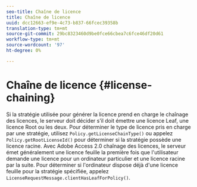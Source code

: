 ```yaml
---
seo-title: Chaîne de licence
title: Chaîne de licence
uuid: dcc12663-ef9e-4c73-b837-66fcec39358b
translation-type: tm+mt
source-git-commit: 29bc8323460d9be0fce66cbea7c6fce46df20d61
workflow-type: tm+mt
source-wordcount: '97'
ht-degree: 0%

---
```



# Chaîne de licence {#license-chaining}

Si la stratégie utilisée pour générer la licence prend en charge le chaînage des licences, le serveur doit décider s’il doit émettre une licence Leaf, une licence Root ou les deux. Pour déterminer le type de licence pris en charge par une stratégie, utilisez `Policy.getLicenseChainType()` ou appelez `Policy.getRootLicenseId()` pour déterminer si la stratégie possède une licence racine. Avec Adobe Access 2.0 chaînage des licences, le serveur émet généralement une licence feuille la première fois que l&#39;utilisateur demande une licence pour un ordinateur particulier et une licence racine par la suite. Pour déterminer si l&#39;ordinateur dispose déjà d&#39;une licence feuille pour la stratégie spécifiée, appelez `LicenseRequestMessage.clientHasLeafForPolicy()`.
